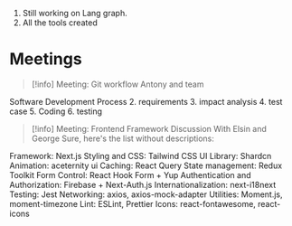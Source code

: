 1. Still working on Lang graph. 
2. All the tools created


# Meetings

>[!info] Meeting: Git workflow
>  Antony and team

Software Development Process
2. requirements
3. impact analysis
4. test case
5. Coding
6. testing


> [!info] Meeting: Frontend Framework Discussion 
> With Elsin and George
Sure, here's the list without descriptions:

Framework: Next.js
Styling and CSS: Tailwind CSS
UI Library: Shardcn
Animation: aceternity ui
Caching: React Query
State management: Redux Toolkit
Form Control: React Hook Form + Yup
Authentication and Authorization: Firebase + Next-Auth.js
Internationalization: next-i18next
Testing: Jest
Networking: axios, axios-mock-adapter
Utilities: Moment.js, moment-timezone
Lint: ESLint, Prettier
Icons: react-fontawesome, react-icons







